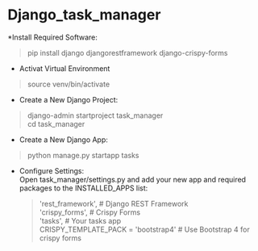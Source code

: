 # Django_task_manager
*Install Required Software:  
> pip install django djangorestframework django-crispy-forms
* Activat Virtual Environment  
> source venv/bin/activate  
* Create a New Django Project:  
> django-admin startproject task_manager  
> cd task_manager
* Create a New Django App:  
> python manage.py startapp tasks
* Configure Settings:  
  Open task_manager/settings.py and add your new app and required packages to the INSTALLED_APPS list:  
    > 'rest_framework',  # Django REST Framework  
    > 'crispy_forms',    # Crispy Forms  
    > 'tasks',           # Your tasks app  
  > CRISPY_TEMPLATE_PACK = 'bootstrap4'  # Use Bootstrap 4 for crispy forms  



